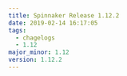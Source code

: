```yaml
---
title: Spinnaker Release 1.12.2
date: 2019-02-14 16:17:05
tags:
  - chagelogs
  - 1.12
major_minor: 1.12
version: 1.12.2
---
```


<script src="https://gist.github.com/spinnaker-release/349d826502e0bc0a3e4a7ec247b9e8b4.js"/>
